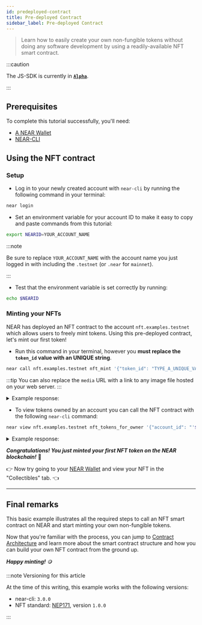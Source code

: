 ```yaml
---
id: predeployed-contract
title: Pre-deployed Contract
sidebar_label: Pre-deployed Contract
---
```


> Learn how to easily create your own non-fungible tokens without doing any software development by using a readily-available NFT smart contract.


:::caution

The JS-SDK is currently in **[`Alpha`](https://github.com/near/near-sdk-js/releases/)**.

:::

## Prerequisites

To complete this tutorial successfully, you'll need:

- [A NEAR Wallet](https://testnet.mynearwallet.com/create)
- [NEAR-CLI](/tools/near-cli#setup)

## Using the NFT contract

### Setup

- Log in to your newly created account with `near-cli` by running the following command in your terminal:

```bash
near login
```

 - Set an environment variable for your account ID to make it easy to copy and paste commands from this tutorial:

```bash
export NEARID=YOUR_ACCOUNT_NAME
```
:::note

Be sure to replace `YOUR_ACCOUNT_NAME` with the account name you just logged in with including the `.testnet` (or `.near` for `mainnet`).

:::

- Test that the environment variable is set correctly by running:

```bash
echo $NEARID
```

### Minting your NFTs

NEAR has deployed an NFT contract to the account `nft.examples.testnet` which allows users to freely mint tokens. Using this pre-deployed contract, let's mint our first token!


- Run this command in your terminal, however you **must replace the `token_id` value with an UNIQUE string**.

```bash
near call nft.examples.testnet nft_mint '{"token_id": "TYPE_A_UNIQUE_VALUE_HERE", "receiver_id": "'$NEARID'", "metadata": { "title": "GO TEAM", "description": "The Team Goes", "media": "https://bafybeidl4hjbpdr6u6xvlrizwxbrfcyqurzvcnn5xoilmcqbxfbdwrmp5m.ipfs.dweb.link/", "copies": 1}}' --accountId $NEARID --deposit 0.1
```

:::tip You can also replace the `media` URL with a link to any image file hosted on your web server. :::

<details>
<summary>Example response: </summary>
<p>

```json
Log [nft.examples.testnet]: EVENT_JSON:{"standard":"nep171","version":"nft-1.0.0","event":"nft_mint","data":[{"owner_id":"benjiman.testnet","token_ids":["TYPE_A_UNIQUE_VALUE_HERE"]}]}
Transaction Id 8RFWrQvAsm2grEsd1UTASKpfvHKrjtBdEyXu7WqGBPUr
To see the transaction in the transaction explorer, please open this url in your browser
https://testnet.nearblocks.io/txns/8RFWrQvAsm2grEsd1UTASKpfvHKrjtBdEyXu7WqGBPUr
''
```

</p>
</details>

- To view tokens owned by an account you can call the NFT contract with the following `near-cli` command:

```bash
near view nft.examples.testnet nft_tokens_for_owner '{"account_id": "'$NEARID'"}'
```

<details>
<summary>Example response: </summary>
<p>

```json
[
  {
    "token_id": "0",
    "owner_id": "dev-xxxxxx-xxxxxxx",
    "metadata": {
      "title": "Some Art",
      "description": "My NFT media",
      "media": "https://upload.wikimedia.org/wikipedia/commons/thumb/0/00/Olympus_Mons_alt.jpg/1024px-Olympus_Mons_alt.jpg",
      "media_hash": null,
      "copies": 1,
      "issued_at": null,
      "expires_at": null,
      "starts_at": null,
      "updated_at": null,
      "extra": null,
      "reference": null,
      "reference_hash": null
    },
    "approved_account_ids": {}
  }
]
```

</p>
</details>

***Congratulations! You just minted your first NFT token on the NEAR blockchain!*** 🎉

👉 Now try going to your [NEAR Wallet](https://testnet.mynearwallet.com) and view your NFT in the "Collectibles" tab. 👈

---

## Final remarks

This basic example illustrates all the required steps to call an NFT smart contract on NEAR and start minting your own non-fungible tokens.

Now that you're familiar with the process, you can jump to [Contract Architecture](/tutorials/nfts/js/skeleton) and learn more about the smart contract structure and how you can build your own NFT contract from the ground up.

***Happy minting!*** 🪙

:::note Versioning for this article

At the time of this writing, this example works with the following versions:

- near-cli: `3.0.0`
- NFT standard: [NEP171](https://nomicon.io/Standards/Tokens/NonFungibleToken/Core), version `1.0.0`

:::
